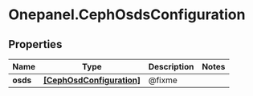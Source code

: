 # Onepanel.CephOsdsConfiguration

## Properties
Name | Type | Description | Notes
------------ | ------------- | ------------- | -------------
**osds** | [**[CephOsdConfiguration]**](CephOsdConfiguration.md) | @fixme | 


